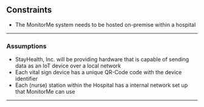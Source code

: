 ## Constraints

- The MonitorMe system needs to be hosted on-premise within a hospital

---

### Assumptions

- StayHealth, Inc. will be providing hardware that is capable of sending data as an IoT device over a local network
- Each vital sign device has a unique QR-Code code with the device identifier
- Each (nurse) station within the Hospital has a internal network set up that MonitorMe can use

---